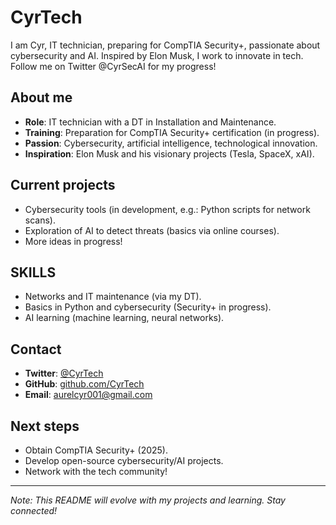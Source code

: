 # CyrTech
I am Cyr, IT technician, preparing for CompTIA Security+, passionate about cybersecurity and AI. Inspired by Elon Musk, I work to innovate in tech. Follow me on Twitter @CyrSecAI for my progress!

## About me
- **Role**: IT technician with a DT in Installation and Maintenance.
- **Training**: Preparation for CompTIA Security+ certification (in progress).
- **Passion**: Cybersecurity, artificial intelligence, technological innovation.
- **Inspiration**: Elon Musk and his visionary projects (Tesla, SpaceX, xAI).

## Current projects
- Cybersecurity tools (in development, e.g.: Python scripts for network scans).
- Exploration of AI to detect threats (basics via online courses).
- More ideas in progress!

## SKILLS
- Networks and IT maintenance (via my DT).
- Basics in Python and cybersecurity (Security+ in progress).
- AI learning (machine learning, neural networks).

## Contact
- **Twitter**: [@CyrTech](https://twitter.com/CyrSecAI)
- **GitHub**: [github.com/CyrTech](https://github.com/CyrSecAI)
- **Email**: aurelcyr001@gmail.com

## Next steps
- Obtain CompTIA Security+ (2025).
- Develop open-source cybersecurity/AI projects.
- Network with the tech community!

---

*Note: This README will evolve with my projects and learning. Stay connected!*
